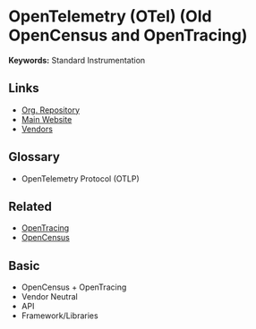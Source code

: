 # OpenTelemetry (OTel) (Old OpenCensus and OpenTracing)

<!--
https://github.com/dash0hq/otelbin
-->

**Keywords:** Standard Instrumentation

## Links

- [Org. Repository](https://github.com/open-telemetry)
- [Main Website](https://opentelemetry.io)
- [Vendors](https://opentelemetry.io/ecosystem/vendors)

## Glossary

- OpenTelemetry Protocol (OTLP)

## Related

- [OpenTracing](/opentracing.md)
- [OpenCensus](https://opencensus.io)

<!--
https://otelbin.io
-->

## Basic

- OpenCensus + OpenTracing
- Vendor Neutral
- API
- Framework/Libraries

<!--
https://artifacthub.io/packages/helm/opentelemetry-helm/opentelemetry-operator
https://artifacthub.io/packages/helm/opentelemetry-helm/opentelemetry-collector
-->

